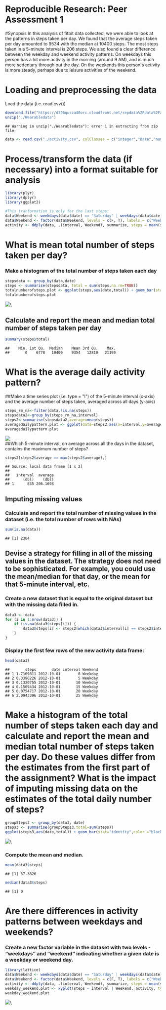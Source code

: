# Reproducible Research: Peer Assessment 1
#Synopsis
In this analysis of fitbit data collected, we were able to look at the patterns in steps taken per day. We found that the average steps taken per day amounted to 9534 with the median at 10400 steps. The most steps taken in a 5-minute interval is 206 steps. We also found a  clear difference between the weekday and weekend activity patterns. On weekdays this person has a lot more activity in the morning (around 9 AM), and is much more sedentary through out the day. On the weekends this person's activity is more steady, perhaps due to leisure activities of the weekend.

# Loading and preprocessing the data
 Load the data (i.e. read.csv())

```r
download.file("https://d396qusza40orc.cloudfront.net/repdata%2Fdata%2Factivity.zip", destfile = "./Wearableactivity.zip")
unzip("./Wearabledata")
```

```
## Warning in unzip("./Wearabledata"): error 1 in extracting from zip file
```

```r
data <- read.csv("./activity.csv", colClasses = c("integer","Date","numeric"))
```
# Process/transform the data (if necessary) into a format suitable for analysis

```r
library(plyr)
library(dplyr)
library(ggplot2)

#This tranformation is only for the last steps: 
data$Weekend <- weekdays(data$date) == "Saturday" | weekdays(data$date) == "Sunday"
data$Weekend <- factor(data$Weekend, levels = c(F, T), labels = c("Weekday", "Weekend"))
activity <- ddply(data, .(interval, Weekend), summarize, steps = mean(steps, na.rm = T))
```
# What is mean total number of steps taken per day?
### Make a histogram of the total number of steps taken each day

```r
stepsdata <- group_by(data,date)
steps <- summarise(stepsdata, total = sum(steps,na.rm=TRUE))
totalnumberofsteps.plot <- ggplot(steps,aes(date,total)) + geom_bar(stat = "identity",color = "white", width = 1, fill = "black") + labs(y="Steps", x="Date", title = "Total Number of Steps Taken Each Day")
totalnumberofsteps.plot
```

![](PA1_template_files/figure-html/unnamed-chunk-3-1.png)\
## Calculate and report the mean and median total number of steps taken per day

```r
summary(steps$total)
```

```
##    Min. 1st Qu.  Median    Mean 3rd Qu.    Max. 
##       0    6778   10400    9354   12810   21190
```

# What is the average daily activity pattern?
##Make a time series plot (i.e. type = "l") of the 5-minute interval (x-axis) and the average number of steps taken, averaged across all days (y-axis)

```r
steps_rm_na<-filter(data,!is.na(steps))
stepsdata2<-group_by(steps_rm_na,interval)
steps2<-summarise(stepsdata2,average=mean(steps))
averagedailypattern.plot <- ggplot(data=steps2,aes(x=interval,y=average))+geom_line()+ labs(x ="Interval", y="Mean number of steps", title = "Average Steps By Interval")
averagedailypattern.plot
```

![](PA1_template_files/figure-html/unnamed-chunk-5-1.png)\
##Which 5-minute interval, on average across all the days in the dataset, contains the maximum number of steps?

```r
steps2[steps2$average == max(steps2$average),]
```

```
## Source: local data frame [1 x 2]
## 
##   interval  average
##      (dbl)    (dbl)
## 1      835 206.1698
```

## Imputing missing values
### Calculate and report the total number of missing values in the dataset (i.e. the total number of rows with NAs)

```r
sum(is.na(data))
```

```
## [1] 2304
```
## Devise a strategy for filling in all of the missing values in the dataset. The strategy does not need to be sophisticated. For example, you could use the mean/median for that day, or the mean for that 5-minute interval, etc.
### Create a new dataset that is equal to the original dataset but with the missing data filled in.

```r
data3 <- data 
for (i in 1:nrow(data3)) {
    if (is.na(data3$steps[i])) {
        data3$steps[i] <- steps2[which(data3$interval[i] == steps2$interval), ]$average
    }
}
```
### Display the first few rows of the new activity data frame:

```r
head(data3)
```

```
##       steps       date interval Weekend
## 1 1.7169811 2012-10-01        0 Weekday
## 2 0.3396226 2012-10-01        5 Weekday
## 3 0.1320755 2012-10-01       10 Weekday
## 4 0.1509434 2012-10-01       15 Weekday
## 5 0.0754717 2012-10-01       20 Weekday
## 6 2.0943396 2012-10-01       25 Weekday
```
# Make a histogram of the total number of steps taken each day and calculate and report the mean and median total number of steps taken per day. Do these values differ from the estimates from the first part of the assignment? What is the impact of imputing missing data on the estimates of the total daily number of steps?

```r
groupSteps3 <- group_by(data3, date)
steps3 <- summarise(groupSteps3,total=sum(steps))
ggplot(steps3,aes(date,total)) + geom_bar(stat="identity",color ="black",fill="black", width = 0.7)+ labs(title = "Histogram of Total Number of Steps Taken Each Day (no missing data)", x = "Date", y = "Total number of steps")
```

![](PA1_template_files/figure-html/unnamed-chunk-10-1.png)\
### Compute the mean and median.

```r
mean(data3$steps)
```

```
## [1] 37.3826
```

```r
median(data3$steps)
```

```
## [1] 0
```

# Are there differences in activity patterns between weekdays and weekends?
### Create a new factor variable in the dataset with two levels - “weekdays” and “weekend” indicating whether a given date is a weekday or weekend day.

```r
library(lattice)
data$Weekend <- weekdays(data$date) == "Saturday" | weekdays(data$date) == "Sunday"
data$Weekend <- factor(data$Weekend, levels = c(F, T), labels = c("Weekday", "Weekend"))
activity <- ddply(data, .(interval, Weekend), summarize, steps = mean(steps, na.rm = T))
weekday_weekend.plot <- xyplot(steps ~ interval | Weekend, activity, type = "l", layout = c(1, 2), ylab = "Number of Steps", xlab = "Interval", main = "Time Series for Weekend and Weekday Activity Patterns")
weekday_weekend.plot
```

![](PA1_template_files/figure-html/unnamed-chunk-12-1.png)\
